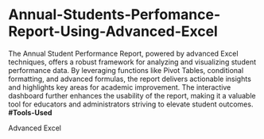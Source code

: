 # Annual-Students-Perfomance-Report-Using-Advanced-Excel
The Annual Student Performance Report, powered by advanced Excel techniques, offers a robust framework for analyzing and visualizing student performance data. By leveraging functions like Pivot Tables, conditional formatting, and advanced formulas, the report delivers actionable insights and highlights key areas for academic improvement. The interactive dashboard further enhances the usability of the report, making it a valuable tool for educators and administrators striving to elevate student outcomes.
**#Tools-Used**

Advanced Excel

